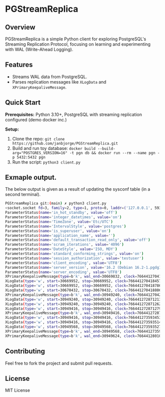 # PGStreamReplica

## Overview
PGStreamReplica is a simple Python client for exploring PostgreSQL's Streaming Replication Protocol, focusing on learning and experimenting with WAL (Write-Ahead Logging).

## Features
- Streams WAL data from PostgreSQL.
- Parses replication messages like `XLogData` and `XPrimaryKeepaliveMessage`.

## Quick Start
**Prerequisites:** Python 3.10+, PostgreSQL with streaming replication configured (demo docker inc.)

**Setup:**
1. Clone the repo: `git clone https://github.com/janbjorge/PGStreamReplica.git`
2. Build and run toy database: `docker build --build-arg="POSTGRES_VERSION=16" -t pgn db && docker run --rm --name pgn -p 5432:5432 pgn`
3. Run the script: `python3 client.py`


## Exmaple output.
The below output is given as a result of updating the sysconf table (in a second terminal).

```bash
PGStreamReplica git:(main) ✗ python3 client.py
<socket.socket fd=3, family=2, type=1, proto=0, laddr=('127.0.0.1', 59319), raddr=('127.0.0.1', 5432)>
ParameterStatus(name='in_hot_standby', value='off')
ParameterStatus(name='integer_datetimes', value='on')
ParameterStatus(name='TimeZone', value='Etc/UTC')
ParameterStatus(name='IntervalStyle', value='postgres')
ParameterStatus(name='is_superuser', value='on')
ParameterStatus(name='application_name', value='')
ParameterStatus(name='default_transaction_read_only', value='off')
ParameterStatus(name='scram_iterations', value='4096')
ParameterStatus(name='DateStyle', value='ISO, MDY')
ParameterStatus(name='standard_conforming_strings', value='on')
ParameterStatus(name='session_authorization', value='testuser')
ParameterStatus(name='client_encoding', value='UTF8')
ParameterStatus(name='server_version', value='16.2 (Debian 16.2-1.pgdg120+2)')
ParameterStatus(name='server_encoding', value='UTF8')
XPrimaryKeepaliveMessage(type=b'k', wal_end=30669832, clock=766441270414640, high_urgency=0)
XLogData(type='w', start=30669952, stop=30669952, clock=766441270418457, data=b'BEGIN 735')
XLogData(type='w', start=30669952, stop=30669952, clock=766441270418786, data=b"table public.sysconf: UPDATE: key[character varying]:'updated_at' value[text]:'2024-04-14T22:20:49+02:00'")
XLogData(type='w', start=30670432, stop=30670432, clock=766441270418806, data=b'COMMIT 735')
XPrimaryKeepaliveMessage(type=b'k', wal_end=30949240, clock=766441270421737, high_urgency=0)
XLogData(type='w', start=30949240, stop=30949240, clock=766441272871213, data=b'BEGIN 747')
XLogData(type='w', start=30949240, stop=30949240, clock=766441272871262, data=b"table public.sysconf: UPDATE: key[character varying]:'updated_at' value[text]:'2024-04-14T22:21:12+02:00'")
XLogData(type='w', start=30949416, stop=30949416, clock=766441272871279, data=b'COMMIT 747')
XPrimaryKeepaliveMessage(type=b'k', wal_end=30949416, clock=766441272871299, high_urgency=0)
XLogData(type='w', start=30949416, stop=30949416, clock=766441273593453, data=b'BEGIN 748')
XLogData(type='w', start=30949416, stop=30949416, clock=766441273593514, data=b"table public.sysconf: UPDATE: key[character varying]:'updated_at' value[text]:'2024-04-14T22:21:13+02:00'")
XLogData(type='w', start=30949568, stop=30949568, clock=766441273593527, data=b'COMMIT 748')
XPrimaryKeepaliveMessage(type=b'k', wal_end=30949568, clock=766441273593549, high_urgency=0)
XPrimaryKeepaliveMessage(type=b'k', wal_end=30949624, clock=766441280108936, high_urgency=0)
```

## Contributing
Feel free to fork the project and submit pull requests.

## License
MIT License
